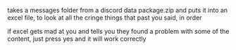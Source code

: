 takes a messages folder from a discord data package.zip and puts it into an excel file, to look at all the cringe things that past you said, in order

if excel gets mad at you and tells you they found a problem with some of the content, just press yes and it will work correctly